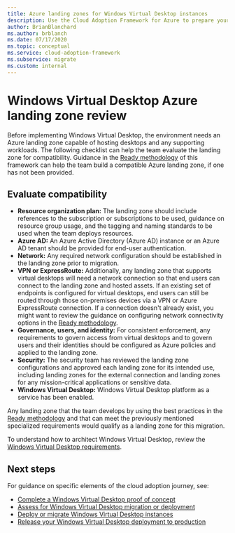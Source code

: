 ```yaml
---
title: Azure landing zones for Windows Virtual Desktop instances
description: Use the Cloud Adoption Framework for Azure to prepare your environment for virtual desktop migration using best practices that reduce complexity and standardize the migration process.
author: BrianBlanchard
ms.author: brblanch
ms.date: 07/17/2020
ms.topic: conceptual
ms.service: cloud-adoption-framework
ms.subservice: migrate
ms.custom: internal
---
```


# Windows Virtual Desktop Azure landing zone review

Before implementing Windows Virtual Desktop, the environment needs an Azure landing zone capable of hosting desktops and any supporting workloads. The following checklist can help the team evaluate the landing zone for compatibility. Guidance in the [Ready methodology](../../ready/index.md) of this framework can help the team build a compatible Azure landing zone, if one has not been provided.

## Evaluate compatibility

- **Resource organization plan:** The landing zone should include references to the subscription or subscriptions to be used, guidance on resource group usage, and the tagging and naming standards to be used when the team deploys resources.
- **Azure AD:** An Azure Active Directory (Azure AD) instance or an Azure AD tenant should be provided for end-user authentication.
- **Network:** Any required network configuration should be established in the landing zone prior to migration.
- **VPN or ExpressRoute:** Additionally, any landing zone that supports virtual desktops will need a network connection so that end users can connect to the landing zone and hosted assets. If an existing set of endpoints is configured for virtual desktops, end users can still be routed through those on-premises devices via a VPN or Azure ExpressRoute connection. If a connection doesn't already exist, you might want to review the guidance on configuring network connectivity options in the [Ready methodology](../../ready/index.md).
- **Governance, users, and identity:** For consistent enforcement, any requirements to govern access from virtual desktops and to govern users and their identities should be configured as Azure policies and applied to the landing zone.
- **Security:** The security team has reviewed the landing zone configurations and approved each landing zone for its intended use, including landing zones for the external connection and landing zones for any mission-critical applications or sensitive data.
- **Windows Virtual Desktop:** Windows Virtual Desktop platform as a service has been enabled. <!-- TODO: Add link to enable the service. -->

Any landing zone that the team develops by using the best practices in the [Ready methodology](../../ready/index.md) and that can meet the previously mentioned specialized requirements would qualify as a landing zone for this migration.

To understand how to architect Windows Virtual Desktop, review the [Windows Virtual Desktop requirements](/azure/virtual-desktop/overview#requirements).

## Next steps

For guidance on specific elements of the cloud adoption journey, see:

- [Complete a Windows Virtual Desktop proof of concept](./proof-of-concept.md)
- [Assess for Windows Virtual Desktop migration or deployment](./migrate-assess.md)
- [Deploy or migrate Windows Virtual Desktop instances](./migrate-deploy.md)
- [Release your Windows Virtual Desktop deployment to production](./migrate-release.md)
